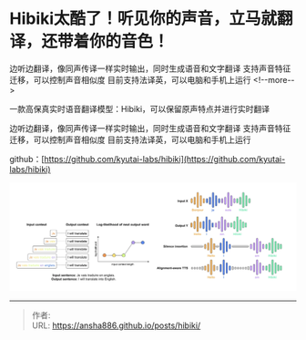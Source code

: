 # Hibiki太酷了！听见你的声音，立马就翻译，还带着你的音色！

边听边翻译，像同声传译一样实时输出，同时生成语音和文字翻译 支持声音特征迁移，可以控制声音相似度 目前支持法译英，可以电脑和手机上运行
&lt;!--more--&gt;

一款高保真实时语音翻译模型：Hibiki，可以保留原声特点并进行实时翻译

边听边翻译，像同声传译一样实时输出，同时生成语音和文字翻译 支持声音特征迁移，可以控制声音相似度 目前支持法译英，可以电脑和手机上运行

github：[https://github.com/kyutai-labs/hibiki](https://github.com/kyutai-labs/hibiki)

![](https://raw.githubusercontent.com/ansha886/blog-images/master/Hibiki.webp)



---

> 作者:   
> URL: https://ansha886.github.io/posts/hibiki/  


